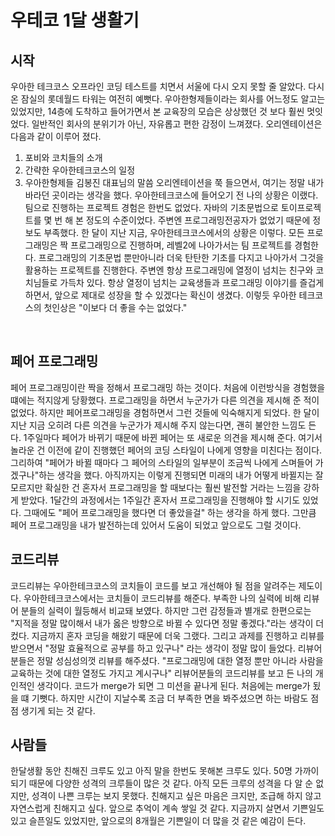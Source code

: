 # 우테코 1달 생활기

## 시작
우아한 테크코스 오프라인 코딩 테스트를 치면서 서울에 다시 오지 못할 줄 알았다.
다시 온 잠실의 롯데월드 타워는 여전히 예뻣다. 
우아한형제들이라는 회사를 어느정도 알고는 있었지만, 14층에 도착하고 들어가면서 본 교육장의 모습은 상상했던 것 보다 훨씬 멋잇었다. 
일반적인 회사의 분위기가 아닌, 자유롭고 편한 감정이 느껴졌다. 
오리엔테이션은 다음과 같이 이루어 졌다. 
1. 포비와 코치들의 소개 
2. 간략한 우아한테크코스의 일정 
3. 우아한형제들 김봉진 대표님의 말씀
오리엔테이션을 쭉 들으면서, 여기는 정말 내가 바라던 곳이라는 생각을 했다.
우아한테크코스에 들어오기 전 나의 상황은 이랬다.
팀으로 진행하는 프로젝트 경험은 한번도 없었다. 
자바의 기초문법으로 토이프로젝트를 몇 번 해 본 정도의 수준이었다.
주변엔 프로그래밍전공자가 없었기 때문에 정보도 부족했다. 
한 달이 지난 지금, 우아한테크코스에서의 상황은 이렇다.
모든 프로그래밍은 짝 프로그래밍으로 진행하며, 레벨2에 나아가서는 팀 프로젝트를 경험한다.
프로그래밍의 기초문법 뿐만아니라 더욱 탄탄한 기초를 다지고 나아가서 그것을 활용하는 프로젝트를 진행한다.
주변엔 항상 프로그래밍에 열정이 넘치는 친구와 코치님들로 가득차 있다.
항상 열정이 넘치는 교육생들과 프로그래밍 이야기를 즐겁게 하면서, 앞으로 제대로 성장을 할 수 있겠다는 확신이 생겼다.
이렇듯 우아한 테크코스의 첫인상은 "이보다 더 좋을 수는 없었다." 
<br/>

## 페어 프로그래밍 
페어 프로그래밍이란 짝을 정해서 프로그래밍 하는 것이다.
처음에 이런방식을 경험했을 떄에는 적지않게 당황했다. 
프로그래밍을 하면서 누군가가 다른 의견을 제시해 준 적이 없었다. 
하지만 페어프로그래밍을 경험하면서 그런 것들에 익숙해지게 되었다.
한 달이 지난 지금 오히려 다른 의견을 누군가가 제시해 주지 않는다면, 괜히 불안한 느낌도 든다.
1주일마다 페어가 바뀌기 때문에 바뀐 페어는 또 새로운 의견을 제시해 준다.
여기서 놀라운 건 이전에 같이 진행했던 페어의 코딩 스타일이 나에게 영향을 미친다는 점이다.
그리하여 "페어가 바뀔 때마다 그 페어의 스타일의 일부분이 조금씩 나에게 스며들어 가겠구나"하는 생각을 했다.
아직까지는 이렇게 진행되면 미래의 내가 어떻게 바뀔지는 잘 모르지만 확실한 건 혼자서 프로그래밍을 할 때보다는 훨씬 발전할 거라는 느낌을 강하게 받았다.
1달간의 과정에서는 1주일간 혼자서 프로그래밍을 진행해야 할 시기도 있었다.
그때에도 "페어 프로그래밍을 했다면 더 좋았을걸" 하는 생각을 하게 했다.
그만큼 페어 프로그래밍을 내가 발전하는데 있어서 도움이 되었고 앞으로도 그럴 것이다.
<br/>

## 코드리뷰
코드리뷰는 우아한테크코스의 코치들이 코드를 보고 개선해야 될 점을 알려주는 제도이다.
우아한테크코스에서는 코치들이 코드리뷰를 해준다.
부족한 나의 실력에 비해 리뷰어 분들의 실력이 월등해서 비교돼 보였다.
하지만 그런 감정들과 별개로 한편으로는 "지적을 정말 많이해서 내가 옳은 방향으로 바뀔 수 있다면 정말 좋겠다."라는 생각이 더 컸다.
지금까지 혼자 코딩을 해왔기 때문에 더욱 그랬다.
그리고 과제를 진행하고 리뷰를 받으면서 "정말 효율적으로 공부를 하고 있구나" 라는 생각이 정말 많이 들었다.
리뷰어분들은 정말 성심성의껏 리뷰를 해주셨다.
"프로그래밍에 대한 열정 뿐만 아니라 사람을 교육하는 것에 대한 열정도 가지고 계시구나"
리뷰어분들의 코드리뷰를 보고 든 나의 개인적인 생각이다.
코드가 merge가 되면 그 미션을 끝나게 된다.
처음에는 merge가 됬을 떄 기뻣다.
하지만 시간이 지날수록 조금 더 부족한 면을 봐주셨으면 하는 바람도 점점 생기게 되는 것 같다.
<br/>

## 사람들
한달생활 동안 친해진 크루도 있고 아직 말을 한번도 못해본 크루도 있다.
50명 가까이 되기 때문에 다양한 성격의 크루들이 많은 것 같다.
아직 모든 크루의 성격을 다 알 순 없지만, 성격이 나쁜 크루는 보지 못했다.
친해지고 싶은 마음은 크지만, 조급해 하지 않고 자연스럽게 친해지고 싶다.
앞으로 추억이 계속 쌓일 것 같다.
지금까지 살면서 기쁜일도 있고 슬픈일도 있었지만, 앞으로의 8개월은 기쁜일이 더 많을 것 같은 예감이 든다.












